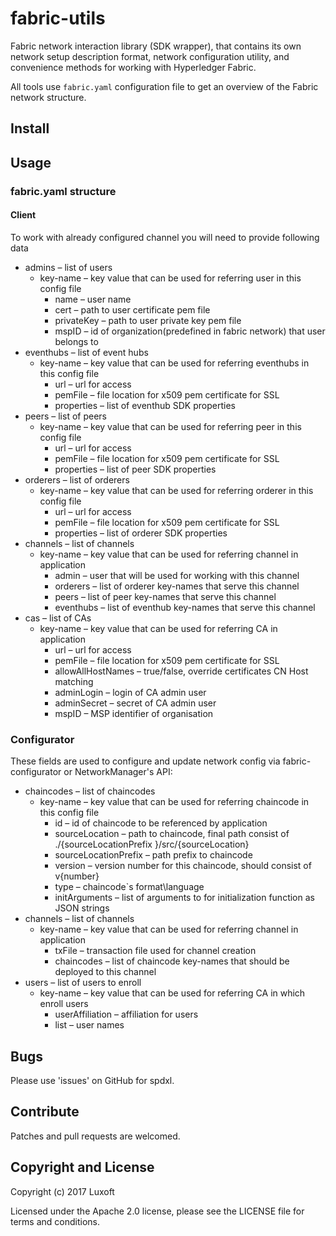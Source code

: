 # fabric-utils
Fabric network interaction library (SDK wrapper), that contains its
own network setup description format, network configuration utility,
and convenience methods for working with Hyperledger Fabric.

All tools use `fabric.yaml` configuration file to get an overview of
the Fabric network structure.

## Install

## Usage
### fabric.yaml structure
#### Client
To work with already configured channel you will need to provide following data
- admins – list of users
    - key-name – key value that can be used for referring user in this config file
        - name – user name
        - cert – path to user certificate pem file
        - privateKey – path to user private key pem file
        - mspID – id of organization(predefined in fabric network) that user belongs to
- eventhubs – list of event hubs
    - key-name – key value that can be used for referring eventhubs in this config file
        - url – url for access
        - pemFile – file location for x509 pem certificate for SSL
        - properties – list of eventhub SDK properties
- peers – list of peers
    - key-name – key value that can be used for referring peer in this config file
        - url – url for access
        - pemFile – file location for x509 pem certificate for SSL
        - properties – list of peer SDK properties
- orderers – list of orderers
    - key-name – key value that can be used for referring orderer in this config file
        - url – url for access
        - pemFile – file location for x509 pem certificate for SSL
        - properties – list of orderer SDK properties
- channels – list of channels
    - key-name – key value that can be used for referring channel in application
        - admin – user that will be used for working with this channel
        - orderers – list of orderer key-names that serve this channel
        - peers – list of peer key-names that serve this channel
        - eventhubs – list of eventhub key-names that serve this channel
- cas – list of CAs
    - key-name – key value that can be used for referring CA in application
        - url – url for access
        - pemFile – file location for x509 pem certificate for SSL
        - allowAllHostNames – true/false, override certificates CN Host matching
        - adminLogin – login of CA admin user
        - adminSecret – secret of CA admin user
        - mspID – MSP identifier of organisation

### Configurator

These fields are used to configure and update network config via fabric-configurator or NetworkManager's API:
- chaincodes – list of chaincodes
    - key-name – key value that can be used for referring chaincode in this config file
        - id – id of chaincode to be referenced by application
        - sourceLocation – path to chaincode, final path consist of ./{sourceLocationPrefix }/src/{sourceLocation}
        - sourceLocationPrefix – path prefix to chaincode
        - version – version number for this chaincode, should consist of v{number}
        - type – chaincode`s format\language
        - initArguments – list  of arguments to for initialization function as JSON strings
- channels – list of channels
    - key-name – key value that can be used for referring channel in application
        - txFile – transaction file used for channel creation
        - chaincodes – list of chaincode key-names that should be deployed to this channel
- users – list of users to enroll
    - key-name – key value that can be used for referring CA in which enroll users
        - userAffiliation – affiliation for users
        - list – user names

## Bugs
Please use 'issues' on GitHub for spdxl.

## Contribute
Patches and pull requests are welcomed.

## Copyright and License
Copyright (c) 2017 Luxoft

Licensed under the Apache 2.0 license, please see the LICENSE file for terms and conditions.
